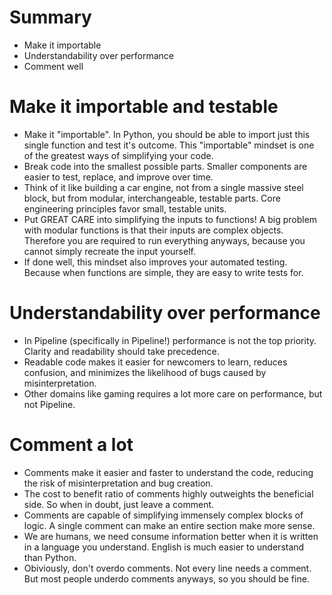 # Summary

* Make it importable
* Understandability over performance
* Comment well

# Make it importable and testable

* Make it "importable". In Python, you should be able to import just this single function and test it's outcome. This "importable" mindset is one of the greatest ways of simplifying your code.
* Break code into the smallest possible parts. Smaller components are easier to test, replace, and improve over time.
* Think of it like building a car engine, not from a single massive steel block, but from modular, interchangeable, testable parts. Core engineering principles favor small, testable units.
* Put GREAT CARE into simplifying the inputs to functions! A big problem with modular functions is that their inputs are complex objects. Therefore you are required to run everything anyways, because you cannot simply recreate the input yourself.
* If done well, this mindset also improves your automated testing. Because when functions are simple, they are easy to write tests for.

# Understandability over performance

* In Pipeline (specifically in Pipeline!) performance is not the top priority. Clarity and readability should take precedence.
* Readable code makes it easier for newcomers to learn, reduces confusion, and minimizes the likelihood of bugs caused by misinterpretation.
* Other domains like gaming requires a lot more care on performance, but not Pipeline.

# Comment a lot

* Comments make it easier and faster to understand the code, reducing the risk of misinterpretation and bug creation.
* The cost to benefit ratio of comments highly outweights the beneficial side. So when in doubt, just leave a comment.
* Comments are capable of simplifying immensely complex blocks of logic. A single comment can make an entire section make more sense.
* We are humans, we need consume information better when it is written in a language you understand. English is much easier to understand than Python.
* Obiviously, don't overdo comments. Not every line needs a comment. But most people underdo comments anyways, so you should be fine.
